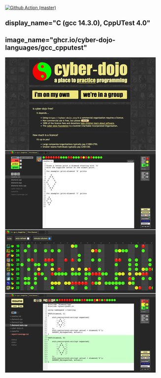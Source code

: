 [![Github Action (master)](https://github.com/cyber-dojo-languages/gcc-cpputest/actions/workflows/main.yml/badge.svg)](https://github.com/cyber-dojo-languages/gcc-cpputest/actions)

## display_name="C (gcc 14.3.0), CppUTest 4.0"
## image_name="ghcr.io/cyber-dojo-languages/gcc_cpputest"

![cyber-dojo.org home page](https://github.com/cyber-dojo/cyber-dojo/blob/master/shared/home_page_snapshot.png)